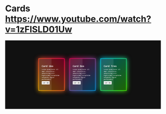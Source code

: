 # Cards https://www.youtube.com/watch?v=1zFlSLD01Uw
<p align="center">
  <img src="preview.png" alt="preview del proyecto" width="600">
</p>